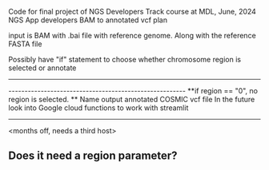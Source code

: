 Code for final project of NGS Developers Track course at MDL, June, 2024
NGS App developers BAM to annotated vcf plan

input is BAM with .bai file with reference genome.
Along with the reference FASTA file





Possibly have "if" statement to choose whether chromosome region is selected or annotate

---------------------------------------------------------
<done>
-------------------------------------------------------
**if region == "0", no region is selected. **
Name output annotated COSMIC vcf file

<added tk entry for annotated vcf file> 
In the future look into Google cloud functions to work with streamlit

------------------------------------------------------------
<months off, needs a third host>

Does it need a region parameter?
------------------------------------------------------------
<added if else statement>
